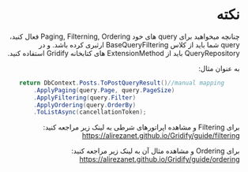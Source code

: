 <div dir="rtl">

# نکته 
چنانچه میخواهید برای query های خود Paging, Filterning, Ordering فعال کنید، query شما باید از کلاس BaseQueryFiltering ارثبری کرده باشد.
و در QueryRepository باید از ExtensionMethod های کتابخانه Gridify استفاده کنید.

به عنوان مثال:

<div dir="ltr">

``` csharp
		return DbContext.Posts.ToPostQueryResult()//manual mapping
			.ApplyPaging(query.Page, query.PageSize)
			.ApplyFiltering(query.Filter)
			.ApplyOrdering(query.OrderBy)
			.ToListAsync(cancellationToken);
```

</div>

برای Filtering و مشاهده اپراتورهای شرطی به لینک زیر مراجعه کنید:
https://alirezanet.github.io/Gridify/guide/filtering

برای Ordering و مشاهده مثال آن به لینک زیر مراجعه کنید:
https://alirezanet.github.io/Gridify/guide/ordering



</div>